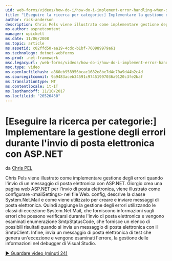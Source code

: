 ```yaml
---
uid: web-forms/videos/how-do-i/how-do-i-implement-error-handling-when-sending-email-with-aspnet
title: "[Eseguire la ricerca per categorie:] Implementare la gestione degli errori durante l'invio di posta elettronica con ASP.NET | Documenti Microsoft"
author: rick-anderson
description: Chris Pels viene illustrato come implementare gestione degli errori quando l'invio di un messaggio di posta elettronica con ASP.NET. Giorgio crea una pagina web ASP.NET per l'invio di posta elettronica, viene illustrato come configurare & passività...
ms.author: aspnetcontent
manager: wpickett
ms.date: 11/06/2008
ms.topic: article
ms.assetid: c02ffd50-aa19-4cdc-b1bf-760989979a61
ms.technology: dotnet-webforms
ms.prod: .net-framework
msc.legacyurl: /web-forms/videos/how-do-i/how-do-i-implement-error-handling-when-sending-email-with-aspnet
msc.type: video
ms.openlocfilehash: a860eb958956bcac1682e8be7d4e70a9d44b2c4d
ms.sourcegitcommit: 9a9483aceb34591c97451997036a9120c3fe2baf
ms.translationtype: MT
ms.contentlocale: it-IT
ms.lasthandoff: 11/10/2017
ms.locfileid: "26526430"
---
```

<a name="how-do-i-implement-error-handling-when-sending-email-with-aspnet"></a>[Eseguire la ricerca per categorie:] Implementare la gestione degli errori durante l'invio di posta elettronica con ASP.NET
====================
da [Chris PEL](https://twitter.com/chrispels)

Chris Pels viene illustrato come implementare gestione degli errori quando l'invio di un messaggio di posta elettronica con ASP.NET. Giorgio crea una pagina web ASP.NET per l'invio di posta elettronica, viene illustrato come configurare &lt;mailSettings&gt; nel file Web. config, descrive la classe System.Net.Mail e come viene utilizzato per creare e inviare messaggi di posta elettronica. Quindi aggiunge la gestione degli errori utilizzando le classi di eccezione System.Net.Mail, che forniscono informazioni sugli errori che possono verificarsi durante l'invio di posta elettronica e vengono esaminati enumerazione SmtpStatusCode, che fornisce un elenco di possibili risultati quando si invia un messaggio di posta elettronica con il SmtpClient. Infine, invia un messaggio di posta elettronica di test che genera un'eccezione e vengono esaminati l'errore, la gestione delle informazioni nel debugger di Visual Studio.

[&#9654; Guardare video (minuti 24)](https://channel9.msdn.com/Blogs/ASP-NET-Site-Videos/how-do-i-implement-error-handling-when-sending-email-with-aspnet)
